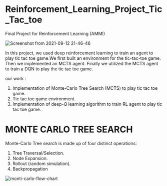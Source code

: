 # Reinforcement_Learning_Project_Tic_Tac_toe
Final Project for Reinforcement Learning (AMMI)



![Screenshot from 2021-09-12 21-46-46](https://user-images.githubusercontent.com/45710249/134741268-83b36ffc-d690-430f-941b-2912ea76b0c1.png)


In this project, we used deep reinforcement learning to train an agent to play tic tac toe game.We first built an environment for the tic-tac-toe game. Then we implemented an MCTS agent. Finally we utilized the MCTS agent to train a DQN to play the tic tac toe game.

our work :

1. Implementation of Monte-Carlo Tree Search (MCTS) to play tic tac toe game.
2. Tic tac toe game environment.
3. Implementation of deep-Q learning algorithm to train RL agent to play tic tac toe game.

# MONTE CARLO TREE SEARCH

Monte-Carlo Tree search is made up of four distinct operations:
1. Tree Traversal/Selection.
2. Node Expansion.
3. Rollout (random simulation).
4. Backpropagation

![monti-carlo-flow-chart](https://user-images.githubusercontent.com/45710249/134753609-f9befd92-5ab1-479a-a15b-16c43984f9b8.jpeg)



